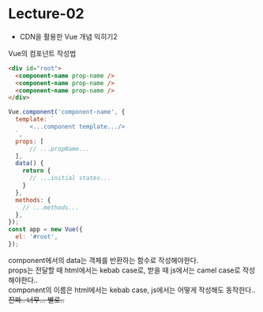 # Lecture-02
* CDN을 활용한 Vue 개념 익히기2

Vue의 컴포넌트 작성법
```html
<div id="root">
  <component-name prop-name />
  <component-name prop-name />
  <component-name prop-name />
</div>
```
```js
Vue.component('component-name', {
  template: `
      <...component template.../>
  `,
  props: [ 
      // ...propName... 
  ],
  data() {
    return {
      // ...initial states...
    }
  },
  methods: {
    // ...methods...
  },
});
const app = new Vue({
  el: '#root',
});
```

component에서의 data는 객체를 반환하는 함수로 작성해야한다.  
props는 전달할 때 html에서는 kebab case로, 받을 때 js에서는 camel case로 작성해야한다..  
component의 이름은 html에서는 kebab case, js에서는 어떻게 작성해도 동작한다..  
~~진짜.. 너무... 별로..~~